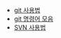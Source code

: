 - [git 사용법](ETC/Tool/Git%20사용법.md)    
- [git 명령어 모음](ETC/Tool/Git%20Cheat%20Sheet.md)    
- [SVN 사용법](ETC/Tool/SVN%20사용법.md)    